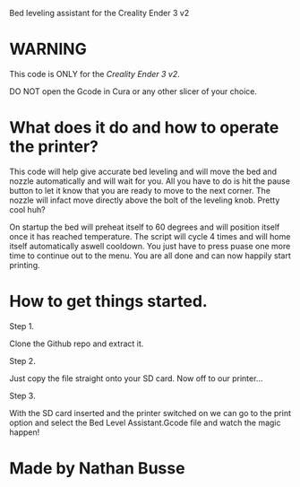 
Bed leveling assistant for the Creality Ender 3 v2

# WARNING 
This code is ONLY for the *Creality Ender 3 v2*.


DO NOT open the Gcode in Cura or any other slicer of your choice.

# What does it do and how to operate the printer?

This code will help give accurate bed leveling and will move the bed and nozzle automatically and will wait for you. 
All you have to do is hit the pause button to let it know that you are ready to move to the next corner. The nozzle will infact move directly above the bolt of the leveling knob. Pretty cool huh? 

On startup the bed will preheat itself to 60 degrees and will position itself once it has reached temperature. The script will cycle 4 times and will home itself automatically aswell cooldown. You just have to press puase one more time to continue out to the menu. You are all done and can now happily start printing.

# How to get things started.

Step 1.

Clone the Github repo and extract it.

Step 2.

Just copy the file straight onto your SD card. 
Now off to our printer...

Step 3.

With the SD card inserted and the printer switched on we can go to the print option and select the Bed Level Assistant.Gcode file and watch the magic happen!

# Made by Nathan Busse
